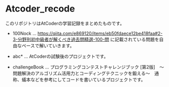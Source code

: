 # Atcoder_recode

このリポジトリはAtCoderの学習記録をまとめたものです。

- 100Nock ... https://qiita.com/e869120/items/eb50fdaece12be418faa#2-3-分野別初中級者が解くべき過去問精選-100-問 に記載されている問題を自由なペースで解いていきます。

- abc* ... AtCoderの試験後のプロジェクトです。

- challengeBook ... プログラミングコンテストチャレンジブック [第2版]　～問題解決のアルゴリズム活用力とコーディングテクニックを鍛える～　通称、蟻本などを参考にしてコードを書いているプロジェクトです。
